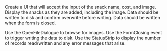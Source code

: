 Create a UI that will accept the input of the snack name, cost, and image. Display the snacks as they are added, including the image. Data should be written to disk and confirm overwrite before writing. Data should be written when the form is closed. 

Use the OpenFileDialogue to browse for images.
Use the FormClosing event to trigger writing the data to disk.
Use the StatusStrip to display the number of records read/written and any error messages that arise.